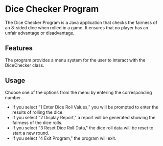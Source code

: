 # Dice Checker Program
The Dice Checker Program is a Java application that checks the fairness of an 8-sided dice when rolled in a game. It ensures that no player has an unfair advantage or disadvantage.
## Features
The program provides a menu system for the user to interact with the DiceChecker class.
## Usage
Choose one of the options from the menu by entering the corresponding number.
- If you select "1 Enter Dice Roll Values," you will be prompted to enter the results of rolling the dice.
- If you select "2 Display Report," a report will be generated showing the fairness of the dice rolls.
- If you select "3 Reset Dice Roll Data," the dice roll data will be reset to start a new round.
- If you select "4 Exit Program," the program will exit.


